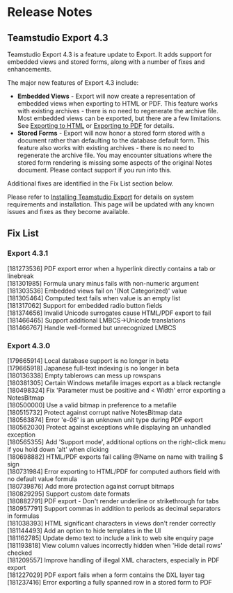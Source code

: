 # Release Notes
## Teamstudio Export 4.3
Teamstudio Export 4.3 is a feature update to Export. It adds support for embedded views and stored forms, along with a number of fixes and enhancements.

The major new features of Export 4.3 include:

* **Embedded Views** - Export will now create a representation of embedded views when exporting to HTML or PDF. This feature works with existing archives - there is no need to regenerate the archive file.
  Most embedded views can be exported, but there are a few limitations. See [Exporting to HTML](html.md#embedded-views) or [Exporting to PDF](pdf.md#embedded-views) for details.
* **Stored Forms** - Export will now honor a stored form stored with a document rather than defaulting to the database default form. This feature also works with existing archives - there is no need to regenerate the archive file. You may encounter situations where the stored form rendering is missing some aspects of the original Notes document. Please contact support if you run into this.

Additional fixes are identified in the Fix List section below.

Please refer to [Installing Teamstudio Export](installing.md) for details on system requirements and installation. This page will be updated with any known issues and fixes as they become available.

## Fix List
### Export 4.3.1
[181273536]	PDF export error when a hyperlink directly contains a tab or linebreak  
[181301985]	Formula unary minus fails with non-numeric argument  
[181303536]	Embedded views fail on '(Not Categorized)' value  
[181305464]	Computed text fails when value is an empty list  
[181317062]	Support for embedded radio button fields  
[181374656]	Invalid Unicode surrogates cause HTML/PDF export to fail  
[181466465]	Support additional LMBCS->Unicode translations  
[181466767]	Handle well-formed but unrecognized LMBCS

### Export 4.3.0
[179665914]	Local database support is no longer in beta  
[179665918]	Japanese full-text indexing is no longer in beta  
[180136338]	Empty tablerows can mess up rowspans  
[180381305]	Certain Windows metafile images export as a black rectangle  
[180498324]	Fix 'Parameter must be positive and < Width' error exporting a NotesBitmap  
[180500000]	Use a valid bitmap in preference to a metafile  
[180515732]	Protect against corrupt native NotesBitmap data  
[180563874]	Error 'e-06' is an unknown unit type during PDF export  
[180562030]	Protect against exceptions while displaying an unhandled exception  
[180565355]	Add 'Support mode', additional options on the right-click menu if you hold down 'alt' when clicking  
[180698882]	HTML/PDF exports fail calling @Name on name with trailing $ sign  
[180731984]	Error exporting to HTML/PDF for computed authors field with no default value formula  
[180739876]	Add more protection against corrupt bitmaps  
[180829295]	Support custom date formats  
[180882791]	PDF export - Don't render underline or strikethrough for tabs  
[180957791]	Support commas in addition to periods as decimal separators in formulas  
[181038393]	HTML significant characters in views don't render correctly  
[181144493]	Add an option to hide templates in the UI  
[181162785]	Update demo text to include a link to web site enquiry page  
[181193818] View column values incorrectly hidden when 'Hide detail rows' checked  
[181209557] Improve handling of illegal XML characters, especially in PDF export  
[181227029] PDF export fails when a form contains the DXL layer tag  
[181237416] Error exporting a fully spanned row in a stored form to PDF
